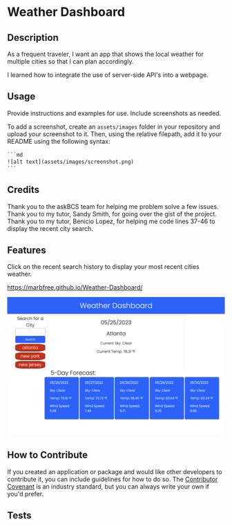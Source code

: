 # Weather Dashboard

## Description

As a frequent traveler, I want an app that shows the local weather for multiple cities so that I can plan accordingly.

I learned how to integrate the use of server-side API's into a webpage.

## Usage

Provide instructions and examples for use. Include screenshots as needed.

To add a screenshot, create an `assets/images` folder in your repository and upload your screenshot to it. Then, using the relative filepath, add it to your README using the following syntax:

    ```md
    ![alt text](assets/images/screenshot.png)
    ```

## Credits

Thank you to the askBCS team for helping me problem solve a few issues.  
Thank you to my tutor, Sandy Smith, for going over the gist of the project.
Thank you to my tutor, Benicio Lopez, for helping me code lines 37-46 to display the recent city search.

## Features

Click on the recent search history to display your most recent cities weather.

https://marbfree.github.io/Weather-Dashboard/

![alt text](./assets/images/WeatherDashboard.png)


## How to Contribute

If you created an application or package and would like other developers to contribute it, you can include guidelines for how to do so. The [Contributor Covenant](https://www.contributor-covenant.org/) is an industry standard, but you can always write your own if you'd prefer.

## Tests
